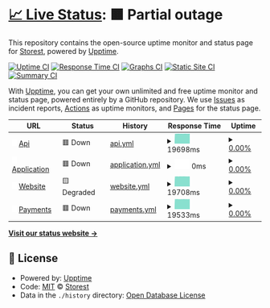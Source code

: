 # [📈 Live Status](https://status.storest.io): <!--live status--> **🟧 Partial outage**

This repository contains the open-source uptime monitor and status page for [Storest](https://storest.io), powered by [Upptime](https://github.com/upptime/upptime).

[![Uptime CI](https://github.com/storestpos/uptime/workflows/Uptime%20CI/badge.svg)](https://github.com/storestpos/upptime/actions?query=workflow%3A%22Uptime+CI%22)
[![Response Time CI](https://github.com/storestpos/uptime/workflows/Response%20Time%20CI/badge.svg)](https://github.com/storestpos/upptime/actions?query=workflow%3A%22Response+Time+CI%22)
[![Graphs CI](https://github.com/storestpos/uptime/workflows/Graphs%20CI/badge.svg)](https://github.com/storestpos/upptime/actions?query=workflow%3A%22Graphs+CI%22)
[![Static Site CI](https://github.com/storestpos/uptime/workflows/Static%20Site%20CI/badge.svg)](https://github.com/storestpos/upptime/actions?query=workflow%3A%22Static+Site+CI%22)
[![Summary CI](https://github.com/storestpos/uptime/workflows/Summary%20CI/badge.svg)](https://github.com/storestpos/upptime/actions?query=workflow%3A%22Summary+CI%22)

With [Upptime](https://upptime.js.org), you can get your own unlimited and free uptime monitor and status page, powered entirely by a GitHub repository. We use [Issues](https://github.com/storestpos/upptime/issues) as incident reports, [Actions](https://github.com/storestpos/upptime/actions) as uptime monitors, and [Pages](https://status.storest.io) for the status page.

<!--start: status pages-->
<!-- This summary is generated by Upptime (https://github.com/upptime/upptime) -->
<!-- Do not edit this manually, your changes will be overwritten -->
<!-- prettier-ignore -->
| URL | Status | History | Response Time | Uptime |
| --- | ------ | ------- | ------------- | ------ |
| <img alt="" src="https://raw.githubusercontent.com/storestpos/uptime/master/assets/icon.svg" height="13"> [Api](https://api.storest.io/health) | 🟥 Down | [api.yml](https://github.com/storestpos/uptime/commits/HEAD/history/api.yml) | <details><summary><img alt="Response time graph" src="./graphs/api/response-time-week.png" height="20"> 19698ms</summary><br><a href="https://status.storest.io/history/api"><img alt="Response time 17570" src="https://img.shields.io/endpoint?url=https%3A%2F%2Fraw.githubusercontent.com%2Fstorestpos%2Fuptime%2FHEAD%2Fapi%2Fapi%2Fresponse-time.json"></a><br><a href="https://status.storest.io/history/api"><img alt="24-hour response time 19855" src="https://img.shields.io/endpoint?url=https%3A%2F%2Fraw.githubusercontent.com%2Fstorestpos%2Fuptime%2FHEAD%2Fapi%2Fapi%2Fresponse-time-day.json"></a><br><a href="https://status.storest.io/history/api"><img alt="7-day response time 19698" src="https://img.shields.io/endpoint?url=https%3A%2F%2Fraw.githubusercontent.com%2Fstorestpos%2Fuptime%2FHEAD%2Fapi%2Fapi%2Fresponse-time-week.json"></a><br><a href="https://status.storest.io/history/api"><img alt="30-day response time 19731" src="https://img.shields.io/endpoint?url=https%3A%2F%2Fraw.githubusercontent.com%2Fstorestpos%2Fuptime%2FHEAD%2Fapi%2Fapi%2Fresponse-time-month.json"></a><br><a href="https://status.storest.io/history/api"><img alt="1-year response time 17573" src="https://img.shields.io/endpoint?url=https%3A%2F%2Fraw.githubusercontent.com%2Fstorestpos%2Fuptime%2FHEAD%2Fapi%2Fapi%2Fresponse-time-year.json"></a></details> | <details><summary><a href="https://status.storest.io/history/api">0.00%</a></summary><a href="https://status.storest.io/history/api"><img alt="All-time uptime 15.77%" src="https://img.shields.io/endpoint?url=https%3A%2F%2Fraw.githubusercontent.com%2Fstorestpos%2Fuptime%2FHEAD%2Fapi%2Fapi%2Fuptime.json"></a><br><a href="https://status.storest.io/history/api"><img alt="24-hour uptime 0.00%" src="https://img.shields.io/endpoint?url=https%3A%2F%2Fraw.githubusercontent.com%2Fstorestpos%2Fuptime%2FHEAD%2Fapi%2Fapi%2Fuptime-day.json"></a><br><a href="https://status.storest.io/history/api"><img alt="7-day uptime 0.00%" src="https://img.shields.io/endpoint?url=https%3A%2F%2Fraw.githubusercontent.com%2Fstorestpos%2Fuptime%2FHEAD%2Fapi%2Fapi%2Fuptime-week.json"></a><br><a href="https://status.storest.io/history/api"><img alt="30-day uptime 7.96%" src="https://img.shields.io/endpoint?url=https%3A%2F%2Fraw.githubusercontent.com%2Fstorestpos%2Fuptime%2FHEAD%2Fapi%2Fapi%2Fuptime-month.json"></a><br><a href="https://status.storest.io/history/api"><img alt="1-year uptime 0.00%" src="https://img.shields.io/endpoint?url=https%3A%2F%2Fraw.githubusercontent.com%2Fstorestpos%2Fuptime%2FHEAD%2Fapi%2Fapi%2Fuptime-year.json"></a></details>
| <img alt="" src="https://raw.githubusercontent.com/storestpos/uptime/master/assets/icon.svg" height="13"> [Application](https://app.storest.io/index.html) | 🟥 Down | [application.yml](https://github.com/storestpos/uptime/commits/HEAD/history/application.yml) | <details><summary><img alt="Response time graph" src="./graphs/application/response-time-week.png" height="20"> 0ms</summary><br><a href="https://status.storest.io/history/application"><img alt="Response time 0" src="https://img.shields.io/endpoint?url=https%3A%2F%2Fraw.githubusercontent.com%2Fstorestpos%2Fuptime%2FHEAD%2Fapi%2Fapplication%2Fresponse-time.json"></a><br><a href="https://status.storest.io/history/application"><img alt="24-hour response time 0" src="https://img.shields.io/endpoint?url=https%3A%2F%2Fraw.githubusercontent.com%2Fstorestpos%2Fuptime%2FHEAD%2Fapi%2Fapplication%2Fresponse-time-day.json"></a><br><a href="https://status.storest.io/history/application"><img alt="7-day response time 0" src="https://img.shields.io/endpoint?url=https%3A%2F%2Fraw.githubusercontent.com%2Fstorestpos%2Fuptime%2FHEAD%2Fapi%2Fapplication%2Fresponse-time-week.json"></a><br><a href="https://status.storest.io/history/application"><img alt="30-day response time 0" src="https://img.shields.io/endpoint?url=https%3A%2F%2Fraw.githubusercontent.com%2Fstorestpos%2Fuptime%2FHEAD%2Fapi%2Fapplication%2Fresponse-time-month.json"></a><br><a href="https://status.storest.io/history/application"><img alt="1-year response time 0" src="https://img.shields.io/endpoint?url=https%3A%2F%2Fraw.githubusercontent.com%2Fstorestpos%2Fuptime%2FHEAD%2Fapi%2Fapplication%2Fresponse-time-year.json"></a></details> | <details><summary><a href="https://status.storest.io/history/application">0.00%</a></summary><a href="https://status.storest.io/history/application"><img alt="All-time uptime 2.96%" src="https://img.shields.io/endpoint?url=https%3A%2F%2Fraw.githubusercontent.com%2Fstorestpos%2Fuptime%2FHEAD%2Fapi%2Fapplication%2Fuptime.json"></a><br><a href="https://status.storest.io/history/application"><img alt="24-hour uptime 0.00%" src="https://img.shields.io/endpoint?url=https%3A%2F%2Fraw.githubusercontent.com%2Fstorestpos%2Fuptime%2FHEAD%2Fapi%2Fapplication%2Fuptime-day.json"></a><br><a href="https://status.storest.io/history/application"><img alt="7-day uptime 0.00%" src="https://img.shields.io/endpoint?url=https%3A%2F%2Fraw.githubusercontent.com%2Fstorestpos%2Fuptime%2FHEAD%2Fapi%2Fapplication%2Fuptime-week.json"></a><br><a href="https://status.storest.io/history/application"><img alt="30-day uptime 7.96%" src="https://img.shields.io/endpoint?url=https%3A%2F%2Fraw.githubusercontent.com%2Fstorestpos%2Fuptime%2FHEAD%2Fapi%2Fapplication%2Fuptime-month.json"></a><br><a href="https://status.storest.io/history/application"><img alt="1-year uptime 0.00%" src="https://img.shields.io/endpoint?url=https%3A%2F%2Fraw.githubusercontent.com%2Fstorestpos%2Fuptime%2FHEAD%2Fapi%2Fapplication%2Fuptime-year.json"></a></details>
| <img alt="" src="https://raw.githubusercontent.com/storestpos/uptime/master/assets/icon.svg" height="13"> [Website](https://www.storest.io/index.html) | 🟨 Degraded | [website.yml](https://github.com/storestpos/uptime/commits/HEAD/history/website.yml) | <details><summary><img alt="Response time graph" src="./graphs/website/response-time-week.png" height="20"> 19708ms</summary><br><a href="https://status.storest.io/history/website"><img alt="Response time 17619" src="https://img.shields.io/endpoint?url=https%3A%2F%2Fraw.githubusercontent.com%2Fstorestpos%2Fuptime%2FHEAD%2Fapi%2Fwebsite%2Fresponse-time.json"></a><br><a href="https://status.storest.io/history/website"><img alt="24-hour response time 19724" src="https://img.shields.io/endpoint?url=https%3A%2F%2Fraw.githubusercontent.com%2Fstorestpos%2Fuptime%2FHEAD%2Fapi%2Fwebsite%2Fresponse-time-day.json"></a><br><a href="https://status.storest.io/history/website"><img alt="7-day response time 19708" src="https://img.shields.io/endpoint?url=https%3A%2F%2Fraw.githubusercontent.com%2Fstorestpos%2Fuptime%2FHEAD%2Fapi%2Fwebsite%2Fresponse-time-week.json"></a><br><a href="https://status.storest.io/history/website"><img alt="30-day response time 19736" src="https://img.shields.io/endpoint?url=https%3A%2F%2Fraw.githubusercontent.com%2Fstorestpos%2Fuptime%2FHEAD%2Fapi%2Fwebsite%2Fresponse-time-month.json"></a><br><a href="https://status.storest.io/history/website"><img alt="1-year response time 17604" src="https://img.shields.io/endpoint?url=https%3A%2F%2Fraw.githubusercontent.com%2Fstorestpos%2Fuptime%2FHEAD%2Fapi%2Fwebsite%2Fresponse-time-year.json"></a></details> | <details><summary><a href="https://status.storest.io/history/website">0.00%</a></summary><a href="https://status.storest.io/history/website"><img alt="All-time uptime 15.77%" src="https://img.shields.io/endpoint?url=https%3A%2F%2Fraw.githubusercontent.com%2Fstorestpos%2Fuptime%2FHEAD%2Fapi%2Fwebsite%2Fuptime.json"></a><br><a href="https://status.storest.io/history/website"><img alt="24-hour uptime 0.00%" src="https://img.shields.io/endpoint?url=https%3A%2F%2Fraw.githubusercontent.com%2Fstorestpos%2Fuptime%2FHEAD%2Fapi%2Fwebsite%2Fuptime-day.json"></a><br><a href="https://status.storest.io/history/website"><img alt="7-day uptime 0.00%" src="https://img.shields.io/endpoint?url=https%3A%2F%2Fraw.githubusercontent.com%2Fstorestpos%2Fuptime%2FHEAD%2Fapi%2Fwebsite%2Fuptime-week.json"></a><br><a href="https://status.storest.io/history/website"><img alt="30-day uptime 7.96%" src="https://img.shields.io/endpoint?url=https%3A%2F%2Fraw.githubusercontent.com%2Fstorestpos%2Fuptime%2FHEAD%2Fapi%2Fwebsite%2Fuptime-month.json"></a><br><a href="https://status.storest.io/history/website"><img alt="1-year uptime 0.00%" src="https://img.shields.io/endpoint?url=https%3A%2F%2Fraw.githubusercontent.com%2Fstorestpos%2Fuptime%2FHEAD%2Fapi%2Fwebsite%2Fuptime-year.json"></a></details>
| <img alt="" src="https://raw.githubusercontent.com/storestpos/uptime/master/assets/icon.svg" height="13"> [Payments](https://api.storest.io/api/v1/payment/status) | 🟥 Down | [payments.yml](https://github.com/storestpos/uptime/commits/HEAD/history/payments.yml) | <details><summary><img alt="Response time graph" src="./graphs/payments/response-time-week.png" height="20"> 19533ms</summary><br><a href="https://status.storest.io/history/payments"><img alt="Response time 17751" src="https://img.shields.io/endpoint?url=https%3A%2F%2Fraw.githubusercontent.com%2Fstorestpos%2Fuptime%2FHEAD%2Fapi%2Fpayments%2Fresponse-time.json"></a><br><a href="https://status.storest.io/history/payments"><img alt="24-hour response time 19555" src="https://img.shields.io/endpoint?url=https%3A%2F%2Fraw.githubusercontent.com%2Fstorestpos%2Fuptime%2FHEAD%2Fapi%2Fpayments%2Fresponse-time-day.json"></a><br><a href="https://status.storest.io/history/payments"><img alt="7-day response time 19533" src="https://img.shields.io/endpoint?url=https%3A%2F%2Fraw.githubusercontent.com%2Fstorestpos%2Fuptime%2FHEAD%2Fapi%2Fpayments%2Fresponse-time-week.json"></a><br><a href="https://status.storest.io/history/payments"><img alt="30-day response time 19589" src="https://img.shields.io/endpoint?url=https%3A%2F%2Fraw.githubusercontent.com%2Fstorestpos%2Fuptime%2FHEAD%2Fapi%2Fpayments%2Fresponse-time-month.json"></a><br><a href="https://status.storest.io/history/payments"><img alt="1-year response time 17824" src="https://img.shields.io/endpoint?url=https%3A%2F%2Fraw.githubusercontent.com%2Fstorestpos%2Fuptime%2FHEAD%2Fapi%2Fpayments%2Fresponse-time-year.json"></a></details> | <details><summary><a href="https://status.storest.io/history/payments">0.00%</a></summary><a href="https://status.storest.io/history/payments"><img alt="All-time uptime 2.93%" src="https://img.shields.io/endpoint?url=https%3A%2F%2Fraw.githubusercontent.com%2Fstorestpos%2Fuptime%2FHEAD%2Fapi%2Fpayments%2Fuptime.json"></a><br><a href="https://status.storest.io/history/payments"><img alt="24-hour uptime 0.00%" src="https://img.shields.io/endpoint?url=https%3A%2F%2Fraw.githubusercontent.com%2Fstorestpos%2Fuptime%2FHEAD%2Fapi%2Fpayments%2Fuptime-day.json"></a><br><a href="https://status.storest.io/history/payments"><img alt="7-day uptime 0.00%" src="https://img.shields.io/endpoint?url=https%3A%2F%2Fraw.githubusercontent.com%2Fstorestpos%2Fuptime%2FHEAD%2Fapi%2Fpayments%2Fuptime-week.json"></a><br><a href="https://status.storest.io/history/payments"><img alt="30-day uptime 7.96%" src="https://img.shields.io/endpoint?url=https%3A%2F%2Fraw.githubusercontent.com%2Fstorestpos%2Fuptime%2FHEAD%2Fapi%2Fpayments%2Fuptime-month.json"></a><br><a href="https://status.storest.io/history/payments"><img alt="1-year uptime 0.00%" src="https://img.shields.io/endpoint?url=https%3A%2F%2Fraw.githubusercontent.com%2Fstorestpos%2Fuptime%2FHEAD%2Fapi%2Fpayments%2Fuptime-year.json"></a></details>

<!--end: status pages-->

[**Visit our status website →**](https://status.storest.io)

## 📄 License

- Powered by: [Upptime](https://github.com/upptime/upptime)
- Code: [MIT](./LICENSE) © [Storest](https://storest.io)
- Data in the `./history` directory: [Open Database License](https://opendatacommons.org/licenses/odbl/1-0/)
